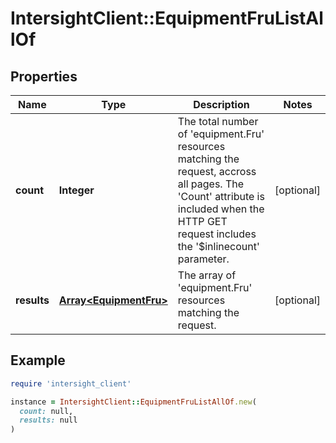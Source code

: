 # IntersightClient::EquipmentFruListAllOf

## Properties

| Name | Type | Description | Notes |
| ---- | ---- | ----------- | ----- |
| **count** | **Integer** | The total number of &#39;equipment.Fru&#39; resources matching the request, accross all pages. The &#39;Count&#39; attribute is included when the HTTP GET request includes the &#39;$inlinecount&#39; parameter. | [optional] |
| **results** | [**Array&lt;EquipmentFru&gt;**](EquipmentFru.md) | The array of &#39;equipment.Fru&#39; resources matching the request. | [optional] |

## Example

```ruby
require 'intersight_client'

instance = IntersightClient::EquipmentFruListAllOf.new(
  count: null,
  results: null
)
```

